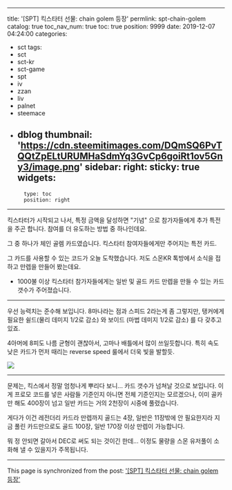 
---
title: '[SPT] 킥스타터 선물: chain golem 등장'
permlink: spt-chain-golem
catalog: true
toc_nav_num: true
toc: true
position: 9999
date: 2019-12-07 04:24:00
categories:
- sct
tags:
- sct
- sct-kr
- sct-game
- spt
- iv
- zzan
- liv
- palnet
- steemace
- dblog
thumbnail: 'https://cdn.steemitimages.com/DQmSQ6PvTQQtZpELtURUMHaSdmYq3GvCp6goiRt1ov5Gny3/image.png'
sidebar:
    right:
        sticky: true
widgets:
    -
        type: toc
        position: right
---


킥스타터가 시작되고 나서, 특정 금액을 달성하면 "기념" 으로 참가자들에게 추가 특전을 주곤 합니다. 참여를 더 유도하는 방법 중 하나인데요.

그 중 하나가 체인 골렘 카드였습니다. 킥스타터 참여자들에게만 주어지는 특전 카드.

그 카드를 사용할 수 있는 코드가 오늘 도착했습니다. 저도 스몬KR 톡방에서 소식을 접하고 만렙을 만들어 봤는데요.

* 1000불 이상 킥스타터 참가자들에게는 일반 및 골드 카드 만렙을 만들 수 있는 카드 갯수가 주어졌습니다.

---

우선 능력치는 준수해 보입니다. 8마나라는 점과 스피드 2라는게 좀 그렇지만, 탱커에게 필요한 쉴드(물리 데미지 1/2로 감소) 와 보이드 (마법 데미지 1/2로 감소) 를 다 갖추고 있죠.

4아머에 8피도 나름 균형이 괜찮아서, 고마나 배틀에서 많이 쓰일듯합니다. 특히 속도 낮은 카드가 먼저 때리는 reverse speed 룰에서 더욱 빛을 발할듯. 

![](https://cdn.steemitimages.com/DQmSQ6PvTQQtZpELtURUMHaSdmYq3GvCp6goiRt1ov5Gny3/image.png)
<br>

---

문제는, 킥스에서 정말 엄청나게 뿌리다 보니... 카드 갯수가 넘쳐날 것으로 보입니다. 이게 프로모 코드를 넣은 사람들 기준인지 아니면 전체 기준인지는 모르겠으나, 이미 골카만 해도 400장이 넘고 일반 카드는 거의 2천장이 시중에 풀렸습니다.

게다가 이건 레전더리 카드라 만렙까지 골드는 4장, 일반은 11장밖에 안 필요한지라 지금 풀린 카드만으로도 골드 100장, 일반 170장 이상 만렙이 가능합니다.

뭐 정 안되면 갈아서 DEC로 써도 되는 것이긴 한데... 이정도 물량을 스몬 유저풀이 소화해 낼 수 있을지가 주목됩니다.

- - -

This page is synchronized from the post: ['[SPT] 킥스타터 선물: chain golem 등장'](https://steemit.com/@glory7/spt-chain-golem)
